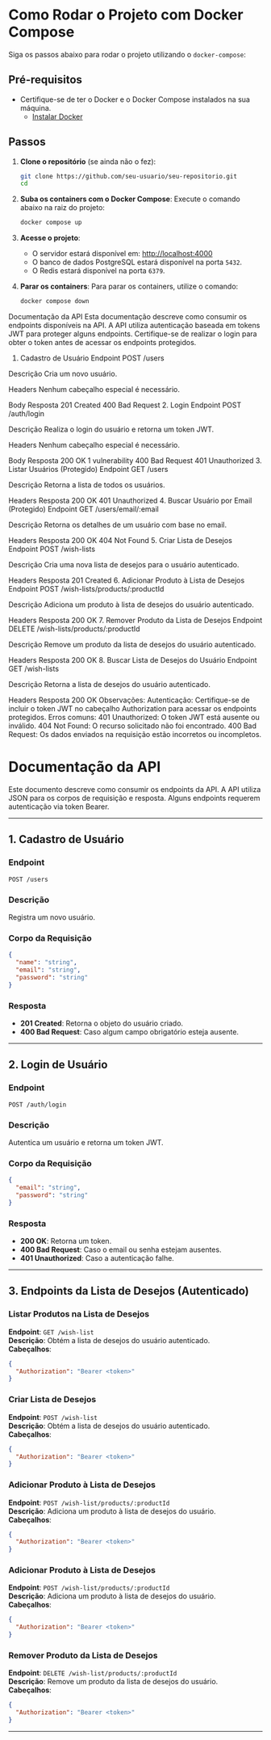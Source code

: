 # Como Rodar o Projeto com Docker Compose

Siga os passos abaixo para rodar o projeto utilizando o `docker-compose`:

## Pré-requisitos

- Certifique-se de ter o Docker e o Docker Compose instalados na sua máquina.
  - [Instalar Docker](https://docs.docker.com/get-docker/)

## Passos

1. **Clone o repositório** (se ainda não o fez):
   ```bash
   git clone https://github.com/seu-usuario/seu-repositorio.git
   cd 
   ```

2. **Suba os containers com o Docker Compose**:
   Execute o comando abaixo na raiz do projeto:
   ```bash
   docker compose up
   ```

3. **Acesse o projeto**:
   - O servidor estará disponível em: [http://localhost:4000](http://localhost:4000)
   - O banco de dados PostgreSQL estará disponível na porta `5432`.
   - O Redis estará disponível na porta `6379`.

4. **Parar os containers**:
   Para parar os containers, utilize o comando:
   ```bash
   docker compose down
   ```

Documentação da API
Esta documentação descreve como consumir os endpoints disponíveis na API. A API utiliza autenticação baseada em tokens JWT para proteger alguns endpoints. Certifique-se de realizar o login para obter o token antes de acessar os endpoints protegidos.

1. Cadastro de Usuário
Endpoint
POST /users

Descrição
Cria um novo usuário.

Headers
Nenhum cabeçalho especial é necessário.

Body
Resposta
201 Created
400 Bad Request
2. Login
Endpoint
POST /auth/login

Descrição
Realiza o login do usuário e retorna um token JWT.

Headers
Nenhum cabeçalho especial é necessário.

Body
Resposta
200 OK
1 vulnerability
400 Bad Request
401 Unauthorized
3. Listar Usuários (Protegido)
Endpoint
GET /users

Descrição
Retorna a lista de todos os usuários.

Headers
Resposta
200 OK
401 Unauthorized
4. Buscar Usuário por Email (Protegido)
Endpoint
GET /users/email/:email

Descrição
Retorna os detalhes de um usuário com base no email.

Headers
Resposta
200 OK
404 Not Found
5. Criar Lista de Desejos
Endpoint
POST /wish-lists

Descrição
Cria uma nova lista de desejos para o usuário autenticado.

Headers
Resposta
201 Created
6. Adicionar Produto à Lista de Desejos
Endpoint
POST /wish-lists/products/:productId

Descrição
Adiciona um produto à lista de desejos do usuário autenticado.

Headers
Resposta
200 OK
7. Remover Produto da Lista de Desejos
Endpoint
DELETE /wish-lists/products/:productId

Descrição
Remove um produto da lista de desejos do usuário autenticado.

Headers
Resposta
200 OK
8. Buscar Lista de Desejos do Usuário
Endpoint
GET /wish-lists

Descrição
Retorna a lista de desejos do usuário autenticado.

Headers
Resposta
200 OK
Observações:
Autenticação: Certifique-se de incluir o token JWT no cabeçalho Authorization para acessar os endpoints protegidos.
Erros comuns:
401 Unauthorized: O token JWT está ausente ou inválido.
404 Not Found: O recurso solicitado não foi encontrado.
400 Bad Request: Os dados enviados na requisição estão incorretos ou incompletos.

# Documentação da API

Este documento descreve como consumir os endpoints da API. A API utiliza JSON para os corpos de requisição e resposta. Alguns endpoints requerem autenticação via token Bearer.

---

## 1. Cadastro de Usuário

### Endpoint
`POST /users`

### Descrição
Registra um novo usuário.

### Corpo da Requisição
```json
{
  "name": "string",
  "email": "string",
  "password": "string"
}
```

### Resposta
- **201 Created**: Retorna o objeto do usuário criado.
- **400 Bad Request**: Caso algum campo obrigatório esteja ausente.

---

## 2. Login de Usuário

### Endpoint
`POST /auth/login`

### Descrição
Autentica um usuário e retorna um token JWT.

### Corpo da Requisição
```json
{
  "email": "string",
  "password": "string"
}
```

### Resposta
- **200 OK**: Retorna um token.
- **400 Bad Request**: Caso o email ou senha estejam ausentes.
- **401 Unauthorized**: Caso a autenticação falhe.

---

## 3. Endpoints da Lista de Desejos (Autenticado)

### Listar Produtos na Lista de Desejos
**Endpoint**: `GET /wish-list`  
**Descrição**: Obtém a lista de desejos do usuário autenticado.  
**Cabeçalhos**:  
```json
{
  "Authorization": "Bearer <token>"
}
```

### Criar Lista de Desejos
**Endpoint**: `POST /wish-list`  
**Descrição**: Obtém a lista de desejos do usuário autenticado.  
**Cabeçalhos**:  
```json
{
  "Authorization": "Bearer <token>"
}
```

### Adicionar Produto à Lista de Desejos
**Endpoint**: `POST /wish-list/products/:productId`  
**Descrição**: Adiciona um produto à lista de desejos do usuário.  
**Cabeçalhos**:  
```json
{
  "Authorization": "Bearer <token>"
}
```

### Adicionar Produto à Lista de Desejos
**Endpoint**: `POST /wish-list/products/:productId`  
**Descrição**: Adiciona um produto à lista de desejos do usuário.  
**Cabeçalhos**:  
```json
{
  "Authorization": "Bearer <token>"
}
```

### Remover Produto da Lista de Desejos
**Endpoint**: `DELETE /wish-list/products/:productId`  
**Descrição**: Remove um produto da lista de desejos do usuário.  
**Cabeçalhos**:  
```json
{
  "Authorization": "Bearer <token>"
}
```

---
